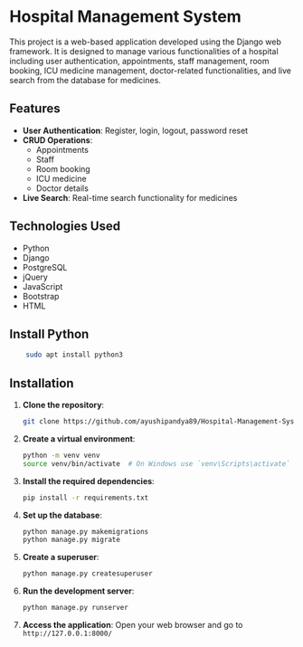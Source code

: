 # Hospital Management System

This project is a web-based application developed using the Django web framework. It is designed to manage various functionalities of a hospital including user authentication, appointments, staff management, room booking, ICU medicine management, doctor-related functionalities, and live search from the database for medicines.

## Features

- **User Authentication**: Register, login, logout, password reset
- **CRUD Operations**:
  - Appointments
  - Staff
  - Room booking
  - ICU medicine
  - Doctor details
- **Live Search**: Real-time search functionality for medicines



## Technologies Used

- Python
- Django
- PostgreSQL
- jQuery
- JavaScript
- Bootstrap
- HTML


## Install Python

```bash
    sudo apt install python3
```

## Installation

1. **Clone the repository**:
    ```bash
    git clone https://github.com/ayushipandya89/Hospital-Management-System.git
    ```

2. **Create a virtual environment**:
    ```bash
    python -m venv venv
    source venv/bin/activate  # On Windows use `venv\Scripts\activate`
    ```

3. **Install the required dependencies**:
    ```bash
    pip install -r requirements.txt
    ```

4. **Set up the database**:
    ```bash
    python manage.py makemigrations
    python manage.py migrate
    ```

5. **Create a superuser**:
    ```bash
    python manage.py createsuperuser
    ```

6. **Run the development server**:
    ```bash
    python manage.py runserver
    ```

7. **Access the application**:
    Open your web browser and go to `http://127.0.0.1:8000/`
